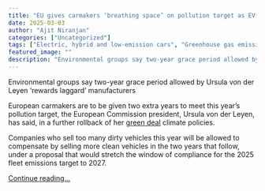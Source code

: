 ```yaml
---
title: "EU gives carmakers ‘breathing space’ on pollution target as EV sales slump"
date: 2025-03-03
author: "Ajit Niranjan"
categories: ["Uncategorized"]
tags: ["Electric, hybrid and low-emission cars", "Greenhouse gas emissions", "Environment", "Motoring", "Travel and transport", "World news", "Business", "Automotive industry", "Automotive emissions", "Ursula von der Leyen", "European Commission", "European Union"]
featured_image: ""
description: "Environmental groups say two-year grace period allowed by Ursula von der Leyen ‘rewards laggard’ manufacturersEuropean carmakers are to be given two extra years..."
---
```


Environmental groups say two-year grace period allowed by Ursula von der Leyen ‘rewards laggard’ manufacturers

European carmakers are to be given two extra years to meet this year’s pollution target, the European Commission president, Ursula von der Leyen, has said, in a further rollback of her [green deal](https://www.theguardian.com/world/2020/mar/09/what-is-the-european-green-deal-and-will-it-really-cost-1tn) climate policies.

Companies who sell too many dirty vehicles this year will be allowed to compensate by selling more clean vehicles in the two years that follow, under a proposal that would stretch the window of compliance for the 2025 fleet emissions target to 2027.

[Continue reading...](https://www.theguardian.com/environment/2025/mar/03/eu-gives-carmakers-breathing-space-on-green-targets-as-ev-sales-slump)
